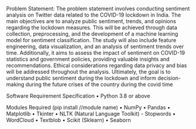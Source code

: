 Problem Statement: The problem statement involves conducting sentiment analysis on Twitter data related to the COVID-19 lockdown in India. The main objectives are to analyze public sentiment, trends, and opinions regarding the lockdown measures. This will be achieved through data collection, preprocessing, and the development of a machine learning model for sentiment classification. The study will also include feature engineering, data visualization, and an analysis of sentiment trends over time. Additionally, it aims to assess the impact of sentiment on COVID-19 statistics and government policies, providing valuable insights and recommendations. Ethical considerations regarding data privacy and bias will be addressed throughout the analysis. Ultimately, the goal is to understand public sentiment during the lockdown and inform decision-making during the future crises of the country during the covid time

Software Requirement Specification • Python 3.8 or above

Modules Required (pip install //module name) • NumPy • Pandas • Matplotlib • Tkinter • NLTK (Natural Language Toolkit) - Stopwords • WordCloud • Textblob • Scikit (Sklearn) • Seaborn
